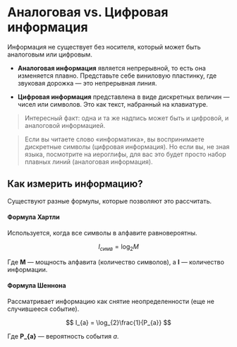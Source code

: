 # Аналоговая vs. Цифровая информация

Информация не существует без носителя, который может быть аналоговым или цифровым.

- **Аналоговая информация** является непрерывной, то есть она изменяется плавно. Представьте себе виниловую пластинку, где звуковая дорожка — это непрерывная линия.

- **Цифровая информация** представлена в виде дискретных величин — чисел или символов. Это как текст, набранный на клавиатуре.

> Интересный факт: одна и та же надпись может быть и цифровой, и аналоговой информацией.

> Если вы читаете слово «информатика», вы воспринимаете дискретные символы (цифровая информация). Но если вы, не зная языка, посмотрите на иероглифы, для вас это будет просто набор плавных линий (аналоговая информация).

## Как измерить информацию?

Существуют разные формулы, которые позволяют это рассчитать.

#### Формула Хартли

Используется, когда все символы в алфавите равновероятны.

$$ I_{симв} = \log_{2}M $$

Где **M** — мощность алфавита (количество символов), а **I** — количество информации.

#### Формула Шеннона

Рассматривает информацию как снятие неопределенности (еще не случившееся событие).

$$ I_{a} = \log_{2}\frac{1}{P_{a}} $$

Где **P_{a}** — вероятность события *a*.
